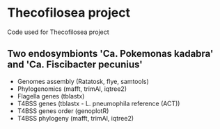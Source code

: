 # Thecofilosea project
Code used for Thecofilosea project

## Two endosymbionts 'Ca. Pokemonas kadabra' and 'Ca. Fiscibacter pecunius'
- Genomes assembly (Ratatosk, flye, samtools)
- Phylogenomics (mafft, trimAl, iqtree2)
- Flagella genes (tblastx)
- T4BSS genes (tblastx - L. pneumophila reference (ACT))
- T4BSS genes order (genoplotR)
- T4BSS phylogeny (mafft, trimAl, iqtree2)
